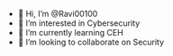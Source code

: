 - 👋 Hi, I’m @Ravi00100
- 👀 I’m interested in Cybersecurity
- 🌱 I’m currently learning CEH
- 💞️ I’m looking to collaborate on Security

<!---
Ravi00100/Ravi00100 is a ✨ special ✨ repository because its `README.md` (this file) appears on your GitHub profile.
You can click the Preview link to take a look at your changes.
--->
